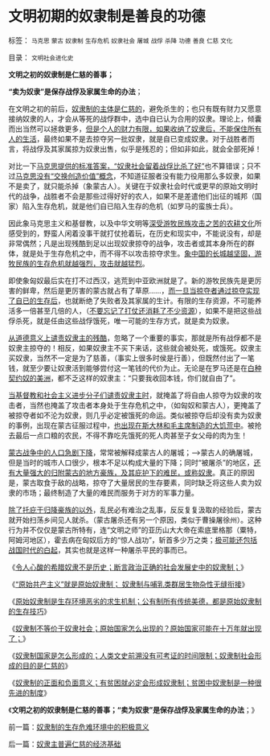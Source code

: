 # 文明初期的奴隶制是善良的功德

标签： `马克思` `蒙古` `奴隶制` `生存危机` `奴隶社会` `屠城` `战俘` `杀降` `功德` `善良` `仁慈` `文化` 

目录： `文明社会进化史`

**文明之初的奴隶制是仁慈的善事；**

**“卖为奴隶”是保存战俘及家属生命的办法**；

在文明之初的前后，[奴隶制的主体是仁慈的](../../../2011/7/21/令人心酸的希腊奴隶不是历史.md)，避免杀生的；也只有既有财力又愿意接纳奴隶的人，才会从等死的战俘群中，选中自已认为合用的奴隶。理论上，倾囊而出当然可以拯救更多，[但是个人的财力有限，如果收纳了奴隶后，不能保住所有人的生活](../../../2011/6/2/市场经济确保可持续性.md)，最终如果不是去掠夺另一批奴隶，就是自已变成奴隶。对于战胜者而言，将战俘及其家属掠为奴隶出售，似乎是残忍的；但如非如此，就会全部死掉！

对比一下[马克思提供的标准答案，“奴隶社会留着战俘比杀了好”](../../../2011/7/21/基督教意识形态对奴隶制的偏见.md)也不算错误；只不过[马克思没有“交换创造价值”概念](../../../2010/12/23/交换创造价值是生物学现象和进化论的科学性.md)，不知道征服者没有能力役用那么多奴隶，如果不是卖了，就只能杀掉（象蒙古人）。关键在于奴隶社会时代或更早的原始文明时代的战争，战胜者不会是那些过得好好的农人，如果不是差遣他们出征的城邦（国家）陷入生存危机，就是他们自已陷入生存的危机（如罗马的蛮族士兵）。

因此象马克思主义和基督教，以及中华文明等[深受游牧民族攻击之苦的农耕文化](../../../2008/11/17/中西文明不碰撞，中国文明会走向世界吗？.md)所感受到的，野蛮人闲着没事干就打仗抢着玩，在历史和现实中，不能说没有，却是非常偶然；凡是出现残酷到足以出现奴隶掠夺的战争，攻击者或其本身所在的群体，就是处于生存危机之中，而不得不以攻击掠夺求生。[象中国的长城越坚固，游牧民族的生存危机就越强烈，攻击就越猛烈](../../../2008/11/24/中国150&nbsp;年来失败根本原因.md)。

即使象匈奴最后实在打不过西汉，逃荒到中亚欧洲就是了。新的游牧民族先是更厉害的鲜卑，然后是更厉害的蒙古就占有了草原……，[而一旦当掠夺者通过掠夺实现了自已的生存后](../../../2008/11/20/300万适农区，2000年中国历史文明的含义.md)，也就断绝了失败者及其家属的生计。有限的生存资源，不可能养活多一倍甚至几倍的人，（[不要忘记了打仗还消耗了不少资源](../../../2009/12/18/为什么“大炮一响黄金万两”的战争GDP不能富国强兵.md)），如果不是把这些战俘杀死，就是任由这些战俘饿死，唯一可能的生存方式，就是卖为奴隶。

[从道德意义上谴责奴隶主的残酷](../../../2010/11/25/抛开道德枷锁看历史，抛开信仰看历史.md)，忽略了一个重要的事实，那就是所有战俘都不是奴隶主掠夺的！相反，如果奴隶主不买下来话，这些就会被处死，或饿死。奴隶主买奴隶，当然不一定是为了慈善，（事实上很多时侯是行善），但既然付出了一笔钱，就至少要让奴隶活到能够尝付这一笔钱的代价为止。无论是在罗马还是在[白种契约奴的美洲](../../../2011/3/10/圈地运动和农民工.md)，都不乏这样的奴隶主：“只要我收回本钱，你们就自由了”。

[当基督教和社会主义进步分子们谴责奴隶主时](../../../2009/11/15/民主“主义”乌托邦和北欧社会主义.md)，就掩盖了将自由人掠夺为奴隶的攻击者，当然也掩盖了攻击者本身处于生存危机之中，（如匈奴和蒙古人），更掩盖了被掠夺者如不沦为奴隶，则几乎必定被饿死的命运。类似被掠夺后却没有卖为奴隶的事例，出现在蒙古征服过程中，[也出现在斯大林和毛主席制造的大饥荒中](../../../2009/8/2/英属孟加拉两次大饥荒和经济学家的良心.md)。被抢去最后一点口粮的农民，不得不靠吃先饿死的死人肉甚至子女父母的肉为生！

[蒙古战争中的人口急剧下降](../../../2010/5/15/中央集权社会危机时成为一盘散沙.md)，常常被解释成蒙古人的屠城；——>蒙古人的确屠城，但是当时的城市人口很少，根本不足以构成大量的下降；同时“被屠杀”的地区，[还有大量强大的归附蒙古的地方豪族，及其庇护下的难民，或称奴隶](../../../2010/12/12/为什么专制帝国灭亡后多是蛮族胜出？.md)。真正的原因是，蒙古取食于敌的战略，掠夺了大量居民的生存要素，同时缺乏将这些人卖为奴隶的市场；最终制造了大量的难民而服务于对方的军事力量。

[除了托庇于归降豪族的以外](../../../2010/12/11/中央集权崩溃反而有政治优势.md)，乱民必有难治之乱事，反反复复汲取的经验后，蒙古就开始扫荡乡间见人就杀。（蒙古屠杀还有另一个原因，类似于曹操屠徐州）。这种行为并不仅仅是蒙古所特有，连“文明之师”的亚历山大大帝在索底里格那（粟特，阿姆河地区），霍去病在匈奴后方的“惊人战功”，斩首多少万之类；[极可能还包括战国时代的白起](../../../2010/6/6/白起的战功大部分是无辜平民的头颅，是战国的铁木真.md)，其实也就是这样一种屠杀平民的事而已。

《[令人心酸的希腊奴隶不是历史；断言政治正确的社会发展史中的奴隶制；](../../../2011/7/21/令人心酸的希腊奴隶不是历史.md)》

《[“原始共产主义”就是原始奴隶制； 奴隶制与哺乳类群居生物杂性无缝衔接](../../../2011/7/21/“原始共产主义”就是原始奴隶制.md)》

《[原始奴隶制是生存环境恶劣的求生机制；公有制所有传统美德，都是原始奴隶制的生存技巧](../../../2011/7/22/奴隶制是生存环境恶劣的求生机制.md)》

《[奴隶制不等价于奴隶社会；原始国家怎么出现的？原始国家可能在十万年就出现了；](../../../2011/7/22/奴隶制不等价于奴隶社会；原始国家怎么出现的？.md)》

《[奴隶制国家是怎么形成的；人类文史前溯没有可考证的时间限制；奴隶制社会形成的目的是仁慈的](../../../2011/7/22/奴隶制社会的目的是仁慈的，奴隶制国家是怎么形成的？.md)》

《[奴隶制的正面和负面意义；有贫困就必定会形成奴隶制；贫困中奴隶制是一种很先进的制度](../../../2011/7/23/奴隶制的生存危难环境中的积极意义.md)》

《**文明之初的奴隶制是仁慈的善事；“卖为奴隶”是保存战俘及家属生命的办法**；》

前一篇：[奴隶制的生存危难环境中的积极意义](../../../2011/7/23/奴隶制的生存危难环境中的积极意义.md)

后一篇：[奴隶主普遍仁慈的经济基础](../../../2011/7/23/奴隶主普遍仁慈的经济基础.md)